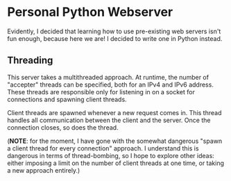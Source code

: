 # Personal Python Webserver
Evidently, I decided that learning how to use pre-existing web servers isn't fun enough, because here we are! I decided to write one in Python instead.

## Threading
This server takes a multithreaded approach. At runtime, the number of "accepter" threads can be specified, both for an IPv4 and IPv6 address. These threads are responsible only for listening in on a socket for connections and spawning client threads.

Client threads are spawned whenever a new request comes in. This thread handles all communication between the client and the server. Once the connection closes, so does the thread.

(**NOTE**: for the moment, I have gone with the somewhat dangerous "spawn a client thread for every connection" approach. I understand this is dangerous in terms of thread-bombing, so I hope to explore other ideas: either imposing a limit on the number of client threads at one time, or taking a new approach entirely.)
